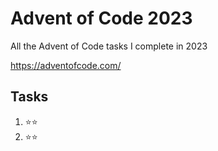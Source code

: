# Advent of Code 2023

All the Advent of Code tasks I complete in 2023

https://adventofcode.com/

## Tasks

1. ⭐⭐
2. ⭐⭐
